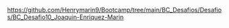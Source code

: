 https://github.com/Henrymarin9/Bootcamp/tree/main/BC_Desafios/Desafios/BC_Desafio10_Joaquin-Enriquez-Marin